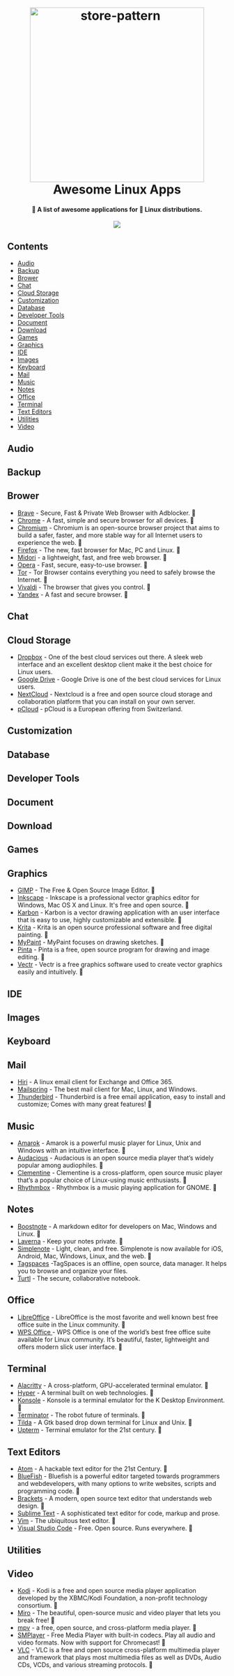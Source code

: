 <h1 align="center">
  <a href="https://github.com/jade28/awesome-linux-apps">
    <img alt="store-pattern" src="https://user-images.githubusercontent.com/34389409/50555555-b76c4d00-0d00-11e9-9c88-044c4ff10d6f.png" width="400">
  </a>
  <br>Awesome Linux Apps<br>
</h1>

<h4 align="center">
  🚀 A list of awesome applications for 🐧 Linux distributions.
</h4>
<p align="center">
  <a href="https://github.com/jade28/awesome-linux-apps">
    <img src="https://img.shields.io/badge/contributions-welcome-orange.svg"/>
  </a>
</p>  

## Contents

- [Audio](#audio)
- [Backup](#backup)
- [Brower](#brower)
- [Chat](#chat)
- [Cloud Storage](#cloud-storage)
- [Customization](#customization)
- [Database](#database)
- [Developer Tools](#developer-tools)
- [Document](#document)
- [Download](#download)
- [Games](#games)
- [Graphics](#graphics)
- [IDE](#ide)
- [Images](#images)
- [Keyboard](#keyboard)
- [Mail](#mail)
- [Music](#music)
- [Notes](#notes)
- [Office](#office)
- [Terminal](#terminal)
- [Text Editors](#text-editors)
- [Utilities](#utilities)
- [Video](#video)

## Audio

## Backup

## Brower

- [Brave](https://brave.com/) - Secure, Fast & Private Web Browser with Adblocker. 👏
- [Chrome](https://www.google.com/chrome/) - A fast, simple and secure browser for all devices. 👏
- [Chromium](http://www.chromium.org/) - Chromium is an open-source browser project that aims to build a safer, faster, and more stable way for all Internet users to experience the web. 👏
- [Firefox](https://www.mozilla.org/en-US/firefox/) - The new, fast browser for Mac, PC and Linux. 👏
- [Midori](https://www.midori-browser.org/) - a lightweight, fast, and free web browser. 👏
- [Opera](https://www.opera.com) - Fast, secure, easy-to-use browser. 👏
- [Tor](https://www.torproject.org/projects/torbrowser.html.en) - Tor Browser contains everything you need to safely browse the Internet. 👏
- [Vivaldi](https://vivaldi.com) - The browser that gives you control. 👏
- [Yandex](https://browser.yandex.com/) - A fast and secure browser. 👏

## Chat

## Cloud Storage

- [Dropbox](https://www.dropbox.com) - One of the best cloud services out there. A sleek web interface and an excellent desktop client make it the best choice for Linux users.
- [Google Drive](https://drive.google.com) - Google Drive is one of the best cloud services for Linux users.
- [NextCloud](https://nextcloud.com) - Nextcloud is a free and open source cloud storage and collaboration platform that you can install on your own server.
- [pCloud](https://www.pcloud.com) - pCloud is a European offering from Switzerland.

## Customization

## Database

## Developer Tools

## Document

## Download

## Games

## Graphics

- [GIMP](https://www.gimp.org/) - The Free & Open Source Image Editor. 👏
- [Inkscape](https://inkscape.org/) - Inkscape is a professional vector graphics editor for Windows, Mac OS X and Linux. It's free and open source. 👏
- [Karbon](https://www.calligra.org/karbon/) - Karbon is a vector drawing application with an user interface that is easy to use, highly customizable and extensible. 👏
- [Krita](https://krita.org/) - Krita is an open source professional software and free digital painting. 👏
- [MyPaint](http://mypaint.org/) - MyPaint focuses on drawing sketches. 👏
- [Pinta](https://pinta-project.com/pintaproject/pinta/) - Pinta is a free, open source program for drawing and image editing. 👏
- [Vectr](https://vectr.com/) - Vectr is a free graphics software used to create vector graphics easily and intuitively. 👏

## IDE

## Images

## Keyboard

## Mail

- [Hiri](https://www.hiri.com/) - A linux email client for Exchange and Office 365.
- [Mailspring](https://getmailspring.com/) - The best mail client for Mac, Linux, and Windows.
- [Thunderbird](https://www.thunderbird.net) - Thunderbird is a free email application, easy to install and customize; Comes with many great features! 👏

## Music

- [Amarok](https://amarok.kde.org/) - Amarok is a powerful music player for Linux, Unix and Windows with an intuitive interface. 👏
- [Audacious](https://audacious-media-player.org/) - Audacious is an open source media player that’s widely popular among audiophiles. 👏
- [Clementine](https://www.clementine-player.org/) - Clementine is a cross-platform, open source music player that’s a popular choice of Linux-using music enthusiasts. 👏
- [Rhythmbox](https://wiki.gnome.org/Apps/Rhythmbox) - Rhythmbox is a music playing application for GNOME. 👏

## Notes

- [Boostnote](https://boostnote.io/) - A markdown editor for developers on Mac, Windows and Linux. 👏
- [Laverna](https://laverna.cc/) - Keep your notes private. 👏
- [Simplenote](https://simplenote.com/) - Light, clean, and free. Simplenote is now available for iOS, Android, Mac, Windows, Linux, and the web. 👏
- [Tagspaces](https://www.tagspaces.org/) -TagSpaces is an offline, open source, data manager. 
It helps you to browse and organize your files.
- [Turtl](https://turtlapp.com/) - The secure, collaborative notebook.

## Office

- [LibreOffice](https://www.libreoffice.org/) - LibreOffice is the most favorite and well known best free office suite in the Linux community. 👏
- [WPS Office ](http://wps-community.org/) - WPS Office is one of the world’s best free office suite available for Linux community. It’s beautiful, faster, lightweight and offers modern slick user interface. 👏

## Terminal

- [Alacritty](https://github.com/jwilm/alacritty) - A cross-platform, GPU-accelerated terminal emulator. 👏
- [Hyper](https://github.com/zeit/hyper) - A terminal built on web technologies. 👏
- [Konsole](https://konsole.kde.org/) - Konsole is a terminal emulator for the K Desktop Environment. 👏
- [Terminator](https://gnometerminator.blogspot.com/p/introduction.html) - The robot future of terminals. 👏
- [Tilda](https://github.com/lanoxx/tilda) - A Gtk based drop down terminal for Linux and Unix. 👏
- [Upterm](https://github.com/railsware/upterm) - Terminal emulator for the 21st century. 👏

## Text Editors

- [Atom](https://atom.io/) - A hackable text editor for the 21st Century. 👏
- [BlueFish](http://bluefish.openoffice.nl/index.html) - Bluefish is a powerful editor targeted towards programmers and webdevelopers, with many options to write websites, scripts and programming code. 👏
- [Brackets](http://brackets.io/) - A modern, open source text editor that understands web design. 👏
- [Sublime Text](https://www.sublimetext.com/) - A sophisticated text editor for code, markup and prose.
- [Vim](https://vim8.org/) - The ubiquitous text editor. 👏
- [Visual Studio Code](https://code.visualstudio.com/) - Free. Open source. Runs everywhere. 👏

## Utilities

## Video

- [Kodi](https://kodi.tv/) - Kodi is a free and open source media player application developed by the XBMC/Kodi Foundation, a non-profit technology consortium. 👏
- [Miro](http://www.getmiro.com/) - The beautiful, open-source music and video player that lets you break free! 👏
- [mpv](https://mpv.io/) - a free, open source, and cross-platform media player. 👏
- [SMPlayer](https://www.smplayer.info/) - Free Media Player with built-in codecs. Play all audio and video formats. Now with support for Chromecast! 👏
- [VLC](http://www.videolan.org/vlc/index.html) - VLC is a free and open source cross-platform multimedia player and framework that plays most multimedia files as well as DVDs, Audio CDs, VCDs, and various streaming protocols. 👏
